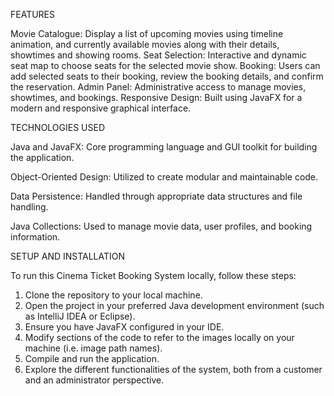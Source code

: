 FEATURES

Movie Catalogue: Display a list of upcoming movies using timeline animation, and currently available movies along with their details, showtimes and showing rooms.
Seat Selection: Interactive and dynamic seat map to choose seats for the selected movie show.
Booking: Users can add selected seats to their booking, review the booking details, and confirm the reservation.
Admin Panel: Administrative access to manage movies, showtimes, and bookings.
Responsive Design: Built using JavaFX for a modern and responsive graphical interface.




TECHNOLOGIES USED

Java and JavaFX: Core programming language and GUI toolkit for building the application.

Object-Oriented Design: Utilized to create modular and maintainable code.

Data Persistence: Handled through appropriate data structures and file handling.

Java Collections: Used to manage movie data, user profiles, and booking information.



SETUP AND INSTALLATION

To run this Cinema Ticket Booking System locally, follow these steps:

1. Clone the repository to your local machine.
2. Open the project in your preferred Java development environment (such as IntelliJ IDEA or Eclipse).
3. Ensure you have JavaFX configured in your IDE.
4. Modify sections of the code to refer to the images locally on your machine (i.e. image path names).
5. Compile and run the application.
6. Explore the different functionalities of the system, both from a customer and an administrator perspective.
